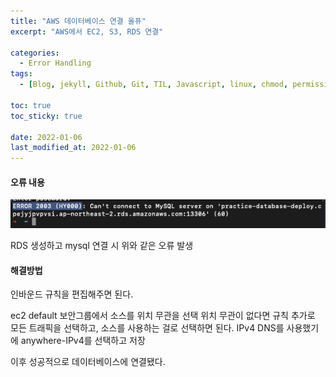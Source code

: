 ```yaml
---
title: "AWS 데이터베이스 연결 올퓨"
excerpt: "AWS에서 EC2, S3, RDS 연결"

categories:
  - Error Handling
tags:
  - [Blog, jekyll, Github, Git, TIL, Javascript, linux, chmod, permission, node.js, 노드js, 자바스크립트, aws, database, ec2, s3, rds]

toc: true
toc_sticky: true
 
date: 2022-01-06
last_modified_at: 2022-01-06
---
```

#### 오류 내용
<img src="/assets/images/rds.png" width="100%" height="20%" title="dbmvc" alt="사진"/>

RDS 생성하고 mysql 연결 시 위와 같은 오류 발생

#### 해결방법
인바운드 규칙을 편집해주면 된다.

ec2 default 보안그룹에서 소스를 위치 무관을 선택
위치 무관이 없다면 규칙 추가로 모든 트래픽을 선택하고, 소스를 사용하는 걸로 선택하면 된다.
IPv4 DNS를 사용했기에 anywhere-IPv4를 선택하고 저장

이후 성공적으로 데이터베이스에 연결됐다.
